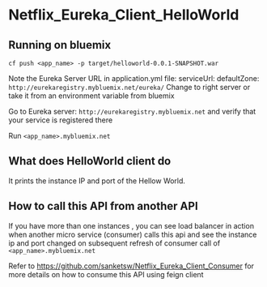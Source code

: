 # Netflix_Eureka_Client_HelloWorld

## Running on bluemix
`cf push <app_name> -p target/helloworld-0.0.1-SNAPSHOT.war`

Note the Eureka Server URL in application.yml file: serviceUrl: defaultZone: `http://eurekaregistry.mybluemix.net/eureka/`
Change to right server or take it from an environment variable from bluemix

Go to Eureka server: `http://eurekaregistry.mybluemix.net` and verify that your service is registered there

Run `<app_name>.mybluemix.net`

## What does HelloWorld client do

It prints the instance IP and port of the Hellow World. 

## How to call this API from another API

If you have more than one instances , you can see load balancer in action when another micro service (consumer) calls this api and see the instance ip and port changed on subsequent refresh of consumer call of `<app_name>.mybluemix.net`

Refer to https://github.com/sanketsw/Netflix_Eureka_Client_Consumer for more details on how to consume this API using feign client
